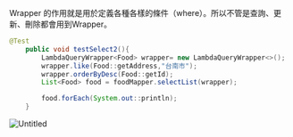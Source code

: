 Wrapper 的作用就是用於定義各種各樣的條件（where）。所以不管是查詢、更新、刪除都會用到Wrapper。

```java
@Test
    public void testSelect2(){
        LambdaQueryWrapper<Food> wrapper= new LambdaQueryWrapper<>();
        wrapper.like(Food::getAddress,"台南市");
        wrapper.orderByDesc(Food::getId);
        List<Food> food = foodMapper.selectList(wrapper);

        food.forEach(System.out::println);
    }
```
![Untitled](https://s3-us-west-2.amazonaws.com/secure.notion-static.com/0f474a0a-941e-4ec3-93c0-6b78bcb65d4a/Untitled.png)
